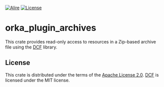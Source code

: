 [![Alire](https://img.shields.io/endpoint?url=https://alire.ada.dev/badges/orka_plugin_archives.json)](https://alire.ada.dev/crates/orka_plugin_archives.html)
[![License](https://img.shields.io/github/license/onox/orka.svg?color=blue)](https://github.com/onox/orka/blob/master/LICENSE)

# orka_plugin_archives

This crate provides read-only access to resources in a Zip-based archive file
using the [DCF][url-dcf] library.

## License

This crate is distributed under the terms of the [Apache License 2.0][url-apache].
[DCF][url-dcf] is licensed under the MIT license.

  [url-apache]: https://opensource.org/licenses/Apache-2.0
  [url-dcf]: https://github.com/onox/dcf-ada
